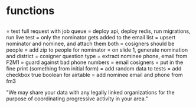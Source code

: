 # functions

##

= test full request with job queue
= deploy api, deploy redis, run migrations, run live test
= only the nominator gets added to the email list
= upsert nominator and nominee, and attach them both
= cosigners should be people
= add zip to people for nominator
= on slide 1, generate nomination and district
= cosigner question type
= extract nominee phone, email from F2M1
= guard against bad phone numbers
= email cosigners
= put in the fine print (something from initial form)
= add random data to tests
= add checkbox true boolean for airtable
= add nominee email and phone from fm3

"We may share your data with any legally linked organizations for the purpose of
coordinating progressive activity in your area."
